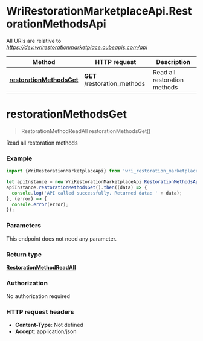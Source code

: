# WriRestorationMarketplaceApi.RestorationMethodsApi

All URIs are relative to *https://dev.wrirestorationmarketplace.cubeapis.com/api*

Method | HTTP request | Description
------------- | ------------- | -------------
[**restorationMethodsGet**](RestorationMethodsApi.md#restorationMethodsGet) | **GET** /restoration_methods | Read all restoration methods


<a name="restorationMethodsGet"></a>
# **restorationMethodsGet**
> RestorationMethodReadAll restorationMethodsGet()

Read all restoration methods

### Example
```javascript
import {WriRestorationMarketplaceApi} from 'wri_restoration_marketplace_api';

let apiInstance = new WriRestorationMarketplaceApi.RestorationMethodsApi();
apiInstance.restorationMethodsGet().then((data) => {
  console.log('API called successfully. Returned data: ' + data);
}, (error) => {
  console.error(error);
});

```

### Parameters
This endpoint does not need any parameter.

### Return type

[**RestorationMethodReadAll**](RestorationMethodReadAll.md)

### Authorization

No authorization required

### HTTP request headers

 - **Content-Type**: Not defined
 - **Accept**: application/json

